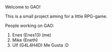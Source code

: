Welcome to GAO!

This is a small project aiming for a little RPG-game.

People working on GAO:

1. Enes (Enes13) (me)
2. Mike (Eneth)
3. Ulf (G4L4H4D) 
Me Gusta :D
